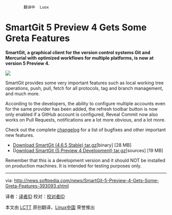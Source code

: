             翻译中  Luox
SmartGit 5 Preview 4 Gets Some Greta Features
================================================================================
**SmartGit, a graphical client for the version control systems Git and Mercurial with optimized workflows for multiple platforms, is now at version 5 Preview 4.**

![](http://i1-news.softpedia-static.com/images/news2/SmartGit-5-Preview-4-Gets-Some-Greta-Features-393093-2.png)

SmartGit provides some very important features such as local working tree operations, push, pull, fetch for all protocols, tag and branch management, and much more.

According to the developers, the ability to configure multiple accounts even for the same provider has been added, the refresh toolbar button is now only enabled if a GitHub account is configured, Reveal Commit now also works on Pull Requests, notifications are a lot more obvious, and a lot more.

Check out the complete [changelog][1] for a list of bugfixes and other important new features.

- [Download SmartGit (4.6.5 Stable) tar.gz][2][binary] [28 MB]
- D[ownload SmartGit (5 Preview 4 Development) tar.gz][3][sources] [19 MB]

Remember that this is a development version and it should NOT be installed on production machines. It is intended for testing purposes only.

--------------------------------------------------------------------------------

via: http://news.softpedia.com/news/SmartGit-5-Preview-4-Gets-Some-Greta-Features-393093.shtml

译者：[译者ID](https://github.com/译者ID) 校对：[校对者ID](https://github.com/校对者ID)

本文由 [LCTT](https://github.com/LCTT/TranslateProject) 原创翻译，[Linux中国](http://linux.cn/) 荣誉推出

[1]:http://www.syntevo.com/smartgithg/changelog-eap.txt
[2]:http://www.syntevo.com/smartgit/download.html?all=true
[3]:http://www.syntevo.com/smartgithg/early-access?file=smartgithg/smartgithg-generic-5-preview-4.tar.gz
